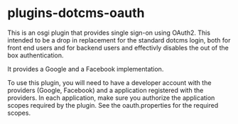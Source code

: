 plugins-dotcms-oauth
====================

This is an osgi plugin that provides single sign-on using OAuth2.  This intended to be a drop in replacement for the standard dotcms login, both for front end users and for backend users and effectivly disables the out of the box authentication.

It provides a Google and a Facebook implementation. 


To use this plugin, you will need to have a developer account with the providers (Google, Facebook) and a application registered with the providers.  In each application, make sure you authorize the application scopes required by the plugin.  See the oauth.properties for the required scopes.




